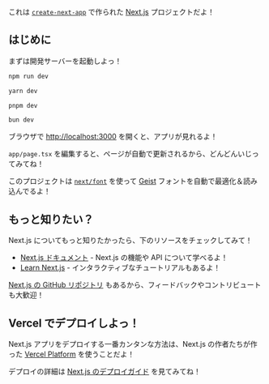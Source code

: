 これは [`create-next-app`](https://nextjs.org/docs/app/api-reference/cli/create-next-app) で作られた [Next.js](https://nextjs.org) プロジェクトだよ！

## はじめに

まずは開発サーバーを起動しよっ！

```bash
npm run dev

yarn dev

pnpm dev

bun dev
```

ブラウザで [http://localhost:3000](http://localhost:3000) を開くと、アプリが見れるよ！

`app/page.tsx` を編集すると、ページが自動で更新されるから、どんどんいじってみてね！

このプロジェクトは [`next/font`](https://nextjs.org/docs/app/building-your-application/optimizing/fonts) を使って [Geist](https://vercel.com/font) フォントを自動で最適化＆読み込んでるよ！

## もっと知りたい？

Next.js についてもっと知りたかったら、下のリソースをチェックしてみて！

- [Next.js ドキュメント](https://nextjs.org/docs) - Next.js の機能や API について学べるよ！
- [Learn Next.js](https://nextjs.org/learn) - インタラクティブなチュートリアルもあるよ！

[Next.js の GitHub リポジトリ](https://github.com/vercel/next.js) もあるから、フィードバックやコントリビュートも大歓迎！

## Vercel でデプロイしよっ！

Next.js アプリをデプロイする一番カンタンな方法は、Next.js の作者たちが作った [Vercel Platform](https://vercel.com/new?utm_medium=default-template&filter=next.js&utm_source=create-next-app&utm_campaign=create-next-app-readme) を使うことだよ！

デプロイの詳細は [Next.js のデプロイガイド](https://nextjs.org/docs/app/building-your-application/deploying) を見てみてね！
